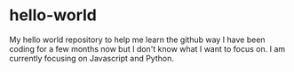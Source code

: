 # hello-world
My hello world repository to help me learn the github way
I have been coding for a few months now but I don't know what I want to focus on. I am currently focusing on Javascript and Python.
